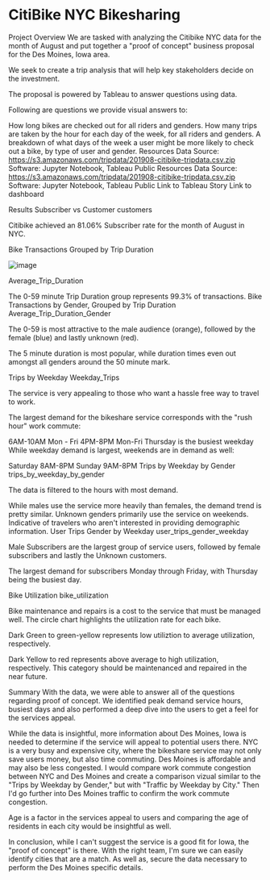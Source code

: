 # CitiBike NYC Bikesharing
Project Overview
We are tasked with analyzing the Citibike NYC data for the month of August and put together a "proof of concept" business proposal for the Des Moines, Iowa area.

We seek to create a trip analysis that will help key stakeholders decide on the investment.

The proposal is powered by Tableau to answer questions using data.

Following are questions we provide visual answers to:

How long bikes are checked out for all riders and genders.
How many trips are taken by the hour for each day of the week, for all riders and genders.
A breakdown of what days of the week a user might be more likely to check out a bike, by type of user and gender.
Resources
Data Source: https://s3.amazonaws.com/tripdata/201908-citibike-tripdata.csv.zip
Software: Jupyter Notebook, Tableau Public
Resources
Data Source: https://s3.amazonaws.com/tripdata/201908-citibike-tripdata.csv.zip
Software: Jupyter Notebook, Tableau Public
Link to Tableau Story
Link to dashboard

Results
Subscriber vs Customer
customers



Citibike achieved an 81.06% Subscriber rate for the month of August in NYC.

Bike Transactions Grouped by Trip Duration


![image](https://user-images.githubusercontent.com/72875921/145640129-85ed42aa-ae47-444b-8177-e5ec55eb8f20.png)


Average_Trip_Duration

The 0-59 minute Trip Duration group represents 99.3% of transactions.
Bike Transactions by Gender, Grouped by Trip Duration
Average_Trip_Duration_Gender

The 0-59 is most attractive to the male audience (orange), followed by the female (blue) and lastly unknown (red).

The 5 minute duration is most popular, while duration times even out amongst all genders around the 50 minute mark.

Trips by Weekday
Weekday_Trips

The service is very appealing to those who want a hassle free way to travel to work.

The largest demand for the bikeshare service corresponds with the "rush hour" work commute:

6AM-10AM Mon - Fri
4PM-8PM Mon-Fri
Thursday is the busiest weekday
While weekday demand is largest, weekends are in demand as well:

Saturday 8AM-8PM
Sunday 9AM-8PM
Trips by Weekday by Gender
trips_by_weekday_by_gender

The data is filtered to the hours with most demand.

While males use the service more heavily than females, the demand trend is pretty similar.
Unknown genders primarily use the service on weekends. Indicative of travelers who aren't interested in providing demographic information.
User Trips Gender by Weekday
user_trips_gender_weekday

Male Subscribers are the largest group of service users, followed by female subscribers and lastly the Unknown customers.

The largest demand for subscribers Monday through Friday, with Thursday being the busiest day.

Bike Utilization
bike_utilization

Bike maintenance and repairs is a cost to the service that must be managed well. The circle chart highlights the utilization rate for each bike.

Dark Green to green-yellow represents low utiliztion to average utilization, respectively.

Dark Yellow to red represents above average to high utilization, respectively. This category should be maintenanced and repaired in the near future.

Summary
With the data, we were able to answer all of the questions regarding proof of concept. We identified peak demand service hours, busiest days and also performed a deep dive into the users to get a feel for the services appeal.

While the data is insightful, more information about Des Moines, Iowa is needed to determine if the service will appeal to potential users there. NYC is a very busy and expensive city, where the bikeshare service may not only save users money, but also time commuting. Des Moines is affordable and may also be less congested. I would compare work commute congestion between NYC and Des Moines and create a comparison vizual similar to the "Trips by Weekday by Gender," but with "Traffic by Weekday by City." Then I'd go further into Des Moines traffic to confirm the work commute congestion.

Age is a factor in the services appeal to users and comparing the age of residents in each city would be insightful as well.

In conclusion, while I can't suggest the service is a good fit for Iowa, the "proof of concept" is there. With the right team, I'm sure we can easily identify cities that are a match. As well as, secure the data necessary to perform the Des Moines specific details.
